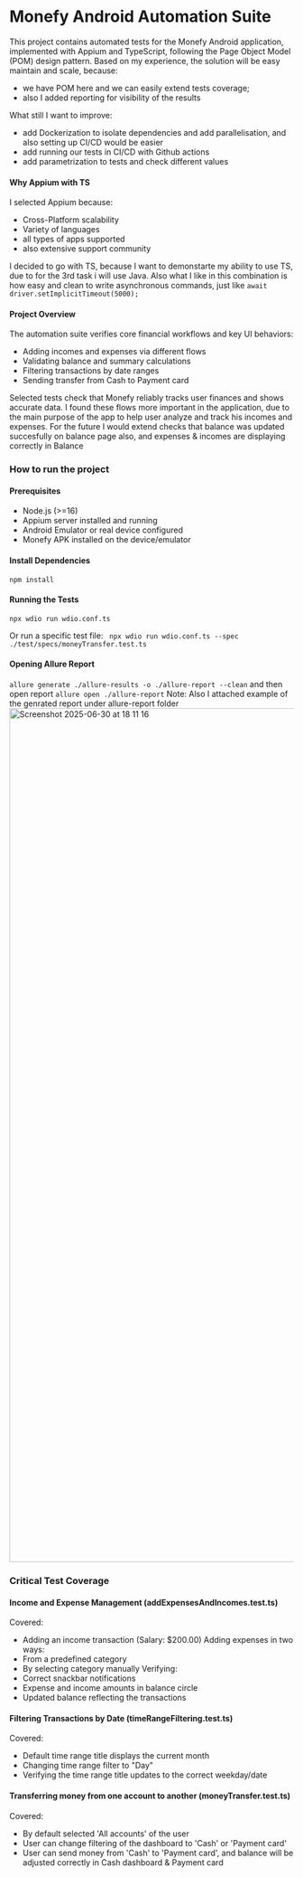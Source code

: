 # Monefy Android Automation Suite

This project contains automated tests for the Monefy Android application, implemented with Appium and TypeScript, following the Page Object Model (POM) design pattern. 
Based on my experience, the solution will be easy maintain and scale, because:
- we have POM here and we can easily extend tests coverage;
- also I added reporting for visibility of the results

What still I want to improve:
- add Dockerization to isolate dependencies and add parallelisation, and also setting up CI/CD would be easier
- add running our tests in CI/CD with Github actions
- add parametrization to tests and check different values

#### Why Appium with TS
 I selected Appium because:
 - Cross-Platform scalability
 - Variety of languages
 - all types of apps supported
 - also extensive support community

I decided to go with TS, because I want to demonstarte my ability to use TS, due to for the 3rd task i will use Java. Also what I like in this combination is how easy and clean to write asynchronous commands, just like
`await driver.setImplicitTimeout(5000);`
 


#### Project Overview
The automation suite verifies core financial workflows and key UI behaviors:

- Adding incomes and expenses via different flows
- Validating balance and summary calculations
- Filtering transactions by date ranges
- Sending transfer from Cash to Payment card

Selected tests check that Monefy reliably tracks user finances and shows accurate data. I found these flows more important in the application, due to the main purpose of the app to help user analyze and track his incomes and expenses.  For the future I would extend checks that balance was updated succesfully on balance page also, and expenses & incomes are displaying correctly in Balance


### How to run the project
#### Prerequisites
- Node.js (>=16)
- Appium server installed and running
- Android Emulator or real device configured
- Monefy APK installed on the device/emulator

#### Install Dependencies
`npm install`

#### Running the Tests
`npx wdio run wdio.conf.ts`

Or run a specific test file:
` npx wdio run wdio.conf.ts --spec ./test/specs/moneyTransfer.test.ts`

#### Opening Allure Report
`allure generate ./allure-results -o ./allure-report --clean`
and then open report
`allure open ./allure-report`
Note: Also I attached example of the genrated report under allure-report folder
<img width="1511" alt="Screenshot 2025-06-30 at 18 11 16" src="https://github.com/user-attachments/assets/cf275692-f7c6-496a-b2d7-16a4f997b7e9" />


### Critical Test Coverage

#### Income and Expense Management (addExpensesAndIncomes.test.ts)
Covered:
- Adding an income transaction (Salary: $200.00)
Adding expenses in two ways:
- From a predefined category
- By selecting category manually
Verifying:
- Correct snackbar notifications
- Expense and income amounts in balance circle
- Updated balance reflecting the transactions


#### Filtering Transactions by Date (timeRangeFiltering.test.ts)
Covered:
- Default time range title displays the current month
- Changing time range filter to "Day"
- Verifying the time range title updates to the correct weekday/date


#### Transferring money from one account to another (moneyTransfer.test.ts)
Covered:
- By default selected 'All accounts' of the user
- User can change filtering of the dashboard to 'Cash' or 'Payment card'
- User can send money from 'Cash' to 'Payment card', and balance will be adjusted correctly in Cash dashboard & Payment card
